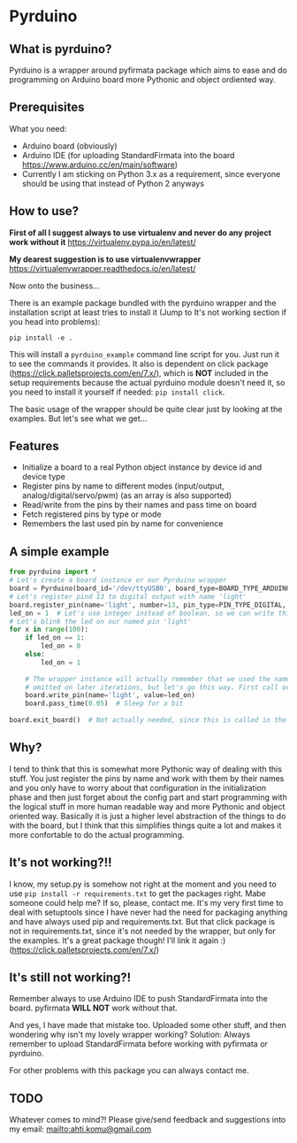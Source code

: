 Pyrduino
========

What is pyrduino?
-----------------

Pyrduino is a wrapper around pyfirmata package which aims to ease and do programming on Arduino board more Pythonic
and object ordiented way.

Prerequisites
-------------

What you need:
  * Arduino board (obviously)
  * Arduino IDE (for uploading StandardFirmata into the board https://www.arduino.cc/en/main/software)
  * Currently I am sticking on Python 3.x as a  requirement, since everyone should be using that
  instead of Python 2 anyways
  

How to use?
-----------

**First of all I suggest always to use virtualenv and never do any project work without it**
https://virtualenv.pypa.io/en/latest/

**My dearest suggestion is to use virtualenvwrapper**
https://virtualenvwrapper.readthedocs.io/en/latest/


Now onto the business...

There is an example package bundled with the pyrduino wrapper and the installation script at least tries to install it
(Jump to It's not working section if you head into problems):

`pip install -e .`

This will install a `pyrduino_example` command line script for you. Just run it to see the commands it provides.
It also is dependent on click package (https://click.palletsprojects.com/en/7.x/),
which is **NOT** included in the setup requirements because the actual
pyrduino module doesn't need it, so you need to install it yourself if needed: `pip install click`.

The basic usage of the wrapper should be quite clear just by looking at the examples. But let's see what we get...

Features
--------
* Initialize a board to a real Python object instance by device id and device type
* Register pins by name to different modes (input/output, analog/digital/servo/pwm) (as an array is also supported)
* Read/write from the pins by their names and pass time on board
* Fetch registered pins by type or mode
* Remembers the last used pin by name for convenience


A simple example
----------------

```python
from pyrduino import *
# Let's create a board instance or our Pyrduino wrapper
board = Pyrduino(board_id='/dev/ttyUSB0', board_type=BOARD_TYPE_ARDUINO_MEGA)
# Let's register pind 13 to digital output with name 'light'
board.register_pin(name='light', number=13, pin_type=PIN_TYPE_DIGITAL, pin_mode=PIN_MODE_OUTPUT)
led_on = 1  # Let's use integer instead of boolean, so we can write this directly to the named pin
# Let's blink the led on our named pin 'light'
for x in range(100):
    if led_on == 1:
        led_on = 0
    else:
        led_on = 1
        
    # The wrapper instance will actually remember that we used the name 'light', so it could be 
    # omitted on later iterations, but let's go this way. First call or read/write should always include the name
    board.write_pin(name='light', value=led_on)
    board.pass_time(0.05)  # Sleep for a bit
    
board.exit_board()  # Not actually needed, since this is called in the destructor

```

Why?
----

I tend to think that this is somewhat more Pythonic way of dealing with this stuff. You just register the pins by name
and work with them by their names and you only have to worry about that configuration in the initialization phase and
then just forget about the config part and start programming with the logical stuff in more human readable way and
more Pythonic and object oriented way. Basically it is just a higher level abstraction of the things to do with
the board, but I think that this simplifies things quite a lot and makes it more confortable to do the actual
programming.

It's not working?!!
-------------------

I know, my setup.py is somehow not right at the moment and you need to use `pip install -r requirements.txt` to get the
packages right. Mabe someone could help me? If so, please, contact me. It's my very first time to deal with setuptools
since I have never had the need for packaging anything and have always used pip and requirements.txt. But that click
package is not in requirements.txt, since it's not needed by the wrapper, but only for the examples. It's a great package
though! I'll link it again :) (https://click.palletsprojects.com/en/7.x/)

It's still not working?!
------------------------

Remember always to use Arduino IDE to push StandardFirmata into the board. pyfirmata **WILL NOT** work without that.

And yes, I have made that mistake too. Uploaded some other stuff, and then wondering why isn't my lovely wrapper working?
Solution: Always remember to upload StandardFirmata before working with pyfirmata or pyrduino.

For other problems with this package you can always contact me.


TODO
----

Whatever comes to mind?! Please give/send feedback and suggestions into my email: <mailto:ahti.komu@gmail.com>

